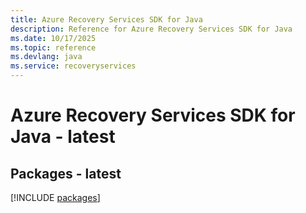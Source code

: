 ```yaml
---
title: Azure Recovery Services SDK for Java
description: Reference for Azure Recovery Services SDK for Java
ms.date: 10/17/2025
ms.topic: reference
ms.devlang: java
ms.service: recoveryservices
---
```

# Azure Recovery Services SDK for Java - latest
## Packages - latest
[!INCLUDE [packages](recovery-services-index.md)]